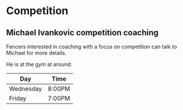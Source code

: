 
# Competition

## Michael Ivankovic competition coaching

Fencers interested in coaching with a focus on competition can talk to Michael for more details.

He is at the gym at around:

| Day       | Time   |
| --------- | ------ |
| Wednesday | 8:00PM |
| Friday    | 7:00PM |
